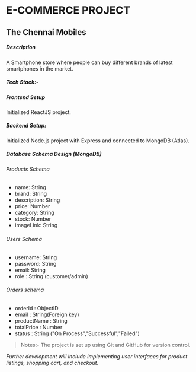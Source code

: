 # E-COMMERCE PROJECT

## The Chennai Mobiles

##### Description
A Smartphone store where people can buy different brands of latest smartphones in the market.

#####  Tech Stack:-

#####  Frontend Setup
Initialized ReactJS project.

#####  Backend Setup: 
Initialized Node.js project with Express and connected to MongoDB (Atlas).

##### Database Schema Design (MongoDB)

###### Products Schema

- name: String 
- brand: String 
- description: String 
- price: Number 
- category: String 
- stock: Number 
- imageLink: String

###### Users Schema

- username: String 
- password: String 
- email: String 
- role : String (customer/admin)

###### Orders schema

- orderId : ObjectID 
- email : String(Foreign key) 
- productName : String 
- totalPrice : Number 
- status : String ("On Process","Successful","Failed")

> Notes:- The project is set up using Git and GitHub for version control.

_Further development will include implementing user interfaces for product listings, shopping cart, and checkout._
